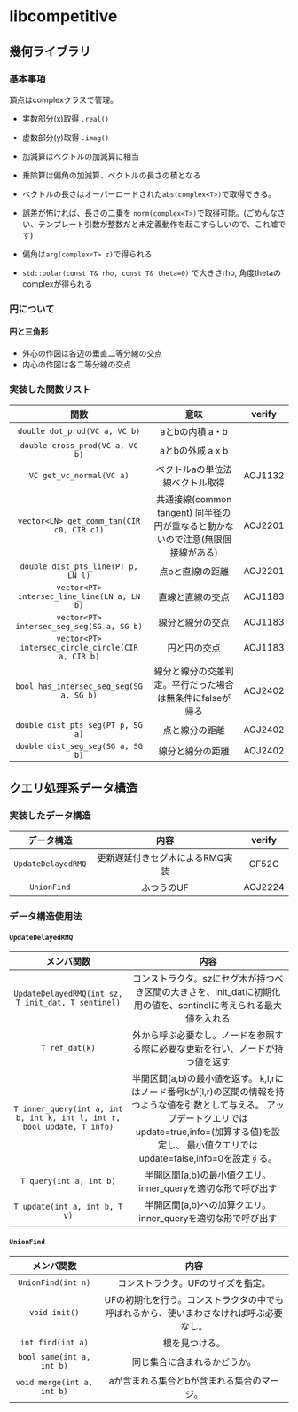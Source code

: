 # libcompetitive

## 幾何ライブラリ
### 基本事項
頂点はcomplexクラスで管理。
+ 実数部分(x)取得 ```.real()```
+ 虚数部分(y)取得 ```.imag()```

+ 加減算はベクトルの加減算に相当
+ 乗除算は偏角の加減算、ベクトルの長さの積となる

+ ベクトルの長さはオーバーロードされた```abs(complex<T>)```で取得できる。
+ 誤差が怖ければ、長さの二乗を ```norm(complex<T>)```で取得可能。(ごめんなさい、テンプレート引数が整数だと未定義動作を起こすらしいので、これ嘘です)
+ 偏角は```arg(complex<T> z)```で得られる
+ ```std::polar(const T& rho, const T& theta=0)``` で大きさrho, 角度thetaのcomplex<T>が得られる

### 円について
#### 円と三角形
+ 外心の作図は各辺の垂直二等分線の交点
+ 内心の作図は各二等分線の交点

### 実装した関数リスト

|関数|意味| verify |
|:--:|:--:|:--:|
|```double dot_prod(VC a, VC b)```|aとbの内積 a・b||
|```double cross_prod(VC a, VC b)```|aとbの外戚 a x b||
|```VC get_vc_normal(VC a)```|ベクトルaの単位法線ベクトル取得|AOJ1132|
|```vector<LN> get_comm_tan(CIR c0, CIR c1)```|共通接線(common tangent) 同半径の円が重なると動かないので注意(無限個接線がある)|AOJ2201|
|```double dist_pts_line(PT p, LN l)```|点pと直線lの距離|AOJ2201|
|```vector<PT> intersec_line_line(LN a, LN b)```|直線と直線の交点|AOJ1183|
|```vector<PT> intersec_seg_seg(SG a, SG b)```|線分と線分の交点|AOJ1183|
|```vector<PT> intersec_circle_circle(CIR a, CIR b)```|円と円の交点|AOJ1183|
|```bool has_intersec_seg_seg(SG a, SG b)```|線分と線分の交差判定。平行だった場合は無条件にfalseが帰る|AOJ2402|
|```double dist_pts_seg(PT p, SG a)```|点と線分の距離|AOJ2402|
|```double dist_seg_seg(SG a, SG b)```|線分と線分の距離|AOJ2402|


## クエリ処理系データ構造
### 実装したデータ構造

|データ構造|内容|verify|
|:--:|:--:|:--:|
|```UpdateDelayedRMQ```|更新遅延付きセグ木によるRMQ実装|CF52C|
|```UnionFind```|ふつうのUF|AOJ2224|

### データ構造使用法
#### ```UpdateDelayedRMQ```
|メンバ関数|内容|
|:--:|:--:|
|```UpdateDelayedRMQ(int sz, T init_dat, T sentinel)```|コンストラクタ。szにセグ木が持つべき区間の大きさを、init_datに初期化用の値を、sentinelに考えられる最大値を入れる|
|```T ref_dat(k)```|外から呼ぶ必要なし。ノードを参照する際に必要な更新を行い、ノードが持つ値を返す|
|```T inner_query(int a, int b, int k, int l, int r, bool update, T info)```|半開区間[a,b)の最小値を返す。 k,l,rにはノード番号kが[l,r)の区間の情報を持つような値を引数として与える。 アップデートクエリではupdate=true,info=(加算する値)を設定し、 最小値クエリではupdate=false,info=0を設定する。|
|```T query(int a, int b)```|半開区間[a,b)の最小値クエリ。 inner_queryを適切な形で呼び出す|
|```T update(int a, int b, T v)```|半開区間[a,b)への加算クエリ。 inner_queryを適切な形で呼び出す|

#### ```UnionFind```
|メンバ関数|内容|
|:--:|:--:|
|```UnionFind(int n)```|コンストラクタ。UFのサイズを指定。|
|```void init()```|UFの初期化を行う。コンストラクタの中でも呼ばれるから、使いまわさなければ呼ぶ必要なし。|
|```int find(int a)```|根を見つける。|
|```bool same(int a, int b)```|同じ集合に含まれるかどうか。|
|```void merge(int a, int b)```|aが含まれる集合とbが含まれる集合のマージ。|
